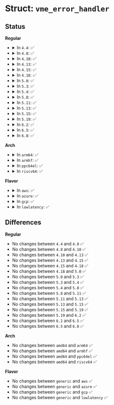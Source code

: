 # Struct: <code>vme_error_handler</code>

## Status
<b>Regular</b>
<ul>
<li>
<details>
<summary>In <code>4.4</code>: ✅</summary>

```c
struct vme_error_handler {
    struct list_head list;
    long long unsigned int start;
    long long unsigned int end;
    long long unsigned int first_error;
    u32 aspace;
    unsigned int num_errors;
};
```
</details>
</li>
<li>
<details>
<summary>In <code>4.8</code>: ✅</summary>

```c
struct vme_error_handler {
    struct list_head list;
    long long unsigned int start;
    long long unsigned int end;
    long long unsigned int first_error;
    u32 aspace;
    unsigned int num_errors;
};
```
</details>
</li>
<li>
<details>
<summary>In <code>4.10</code>: ✅</summary>

```c
struct vme_error_handler {
    struct list_head list;
    long long unsigned int start;
    long long unsigned int end;
    long long unsigned int first_error;
    u32 aspace;
    unsigned int num_errors;
};
```
</details>
</li>
<li>
<details>
<summary>In <code>4.13</code>: ✅</summary>

```c
struct vme_error_handler {
    struct list_head list;
    long long unsigned int start;
    long long unsigned int end;
    long long unsigned int first_error;
    u32 aspace;
    unsigned int num_errors;
};
```
</details>
</li>
<li>
<details>
<summary>In <code>4.15</code>: ✅</summary>

```c
struct vme_error_handler {
    struct list_head list;
    long long unsigned int start;
    long long unsigned int end;
    long long unsigned int first_error;
    u32 aspace;
    unsigned int num_errors;
};
```
</details>
</li>
<li>
<details>
<summary>In <code>4.18</code>: ✅</summary>

```c
struct vme_error_handler {
    struct list_head list;
    long long unsigned int start;
    long long unsigned int end;
    long long unsigned int first_error;
    u32 aspace;
    unsigned int num_errors;
};
```
</details>
</li>
<li>
<details>
<summary>In <code>5.0</code>: ✅</summary>

```c
struct vme_error_handler {
    struct list_head list;
    long long unsigned int start;
    long long unsigned int end;
    long long unsigned int first_error;
    u32 aspace;
    unsigned int num_errors;
};
```
</details>
</li>
<li>
<details>
<summary>In <code>5.3</code>: ✅</summary>

```c
struct vme_error_handler {
    struct list_head list;
    long long unsigned int start;
    long long unsigned int end;
    long long unsigned int first_error;
    u32 aspace;
    unsigned int num_errors;
};
```
</details>
</li>
<li>
<details>
<summary>In <code>5.4</code>: ✅</summary>

```c
struct vme_error_handler {
    struct list_head list;
    long long unsigned int start;
    long long unsigned int end;
    long long unsigned int first_error;
    u32 aspace;
    unsigned int num_errors;
};
```
</details>
</li>
<li>
<details>
<summary>In <code>5.8</code>: ✅</summary>

```c
struct vme_error_handler {
    struct list_head list;
    long long unsigned int start;
    long long unsigned int end;
    long long unsigned int first_error;
    u32 aspace;
    unsigned int num_errors;
};
```
</details>
</li>
<li>
<details>
<summary>In <code>5.11</code>: ✅</summary>

```c
struct vme_error_handler {
    struct list_head list;
    long long unsigned int start;
    long long unsigned int end;
    long long unsigned int first_error;
    u32 aspace;
    unsigned int num_errors;
};
```
</details>
</li>
<li>
<details>
<summary>In <code>5.13</code>: ✅</summary>

```c
struct vme_error_handler {
    struct list_head list;
    long long unsigned int start;
    long long unsigned int end;
    long long unsigned int first_error;
    u32 aspace;
    unsigned int num_errors;
};
```
</details>
</li>
<li>
<details>
<summary>In <code>5.15</code>: ✅</summary>

```c
struct vme_error_handler {
    struct list_head list;
    long long unsigned int start;
    long long unsigned int end;
    long long unsigned int first_error;
    u32 aspace;
    unsigned int num_errors;
};
```
</details>
</li>
<li>
<details>
<summary>In <code>5.19</code>: ✅</summary>

```c
struct vme_error_handler {
    struct list_head list;
    long long unsigned int start;
    long long unsigned int end;
    long long unsigned int first_error;
    u32 aspace;
    unsigned int num_errors;
};
```
</details>
</li>
<li>
<details>
<summary>In <code>6.2</code>: ✅</summary>

```c
struct vme_error_handler {
    struct list_head list;
    long long unsigned int start;
    long long unsigned int end;
    long long unsigned int first_error;
    u32 aspace;
    unsigned int num_errors;
};
```
</details>
</li>
<li>
<details>
<summary>In <code>6.5</code>: ✅</summary>

```c
struct vme_error_handler {
    struct list_head list;
    long long unsigned int start;
    long long unsigned int end;
    long long unsigned int first_error;
    u32 aspace;
    unsigned int num_errors;
};
```
</details>
</li>
<li>
<details>
<summary>In <code>6.8</code>: ✅</summary>

```c
struct vme_error_handler {
    struct list_head list;
    long long unsigned int start;
    long long unsigned int end;
    long long unsigned int first_error;
    u32 aspace;
    unsigned int num_errors;
};
```
</details>
</li>
</ul>
<b>Arch</b>
<ul>
<li>
<details>
<summary>In <code>arm64</code>: ✅</summary>

```c
struct vme_error_handler {
    struct list_head list;
    long long unsigned int start;
    long long unsigned int end;
    long long unsigned int first_error;
    u32 aspace;
    unsigned int num_errors;
};
```
</details>
</li>
<li>
<details>
<summary>In <code>armhf</code>: ✅</summary>

```c
struct vme_error_handler {
    struct list_head list;
    long long unsigned int start;
    long long unsigned int end;
    long long unsigned int first_error;
    u32 aspace;
    unsigned int num_errors;
};
```
</details>
</li>
<li>
<details>
<summary>In <code>ppc64el</code>: ✅</summary>

```c
struct vme_error_handler {
    struct list_head list;
    long long unsigned int start;
    long long unsigned int end;
    long long unsigned int first_error;
    u32 aspace;
    unsigned int num_errors;
};
```
</details>
</li>
<li>
<details>
<summary>In <code>riscv64</code>: ✅</summary>

```c
struct vme_error_handler {
    struct list_head list;
    long long unsigned int start;
    long long unsigned int end;
    long long unsigned int first_error;
    u32 aspace;
    unsigned int num_errors;
};
```
</details>
</li>
</ul>
<b>Flavor</b>
<ul>
<li>
<details>
<summary>In <code>aws</code>: ✅</summary>

```c
struct vme_error_handler {
    struct list_head list;
    long long unsigned int start;
    long long unsigned int end;
    long long unsigned int first_error;
    u32 aspace;
    unsigned int num_errors;
};
```
</details>
</li>
<li>
<details>
<summary>In <code>azure</code>: ✅</summary>

```c
struct vme_error_handler {
    struct list_head list;
    long long unsigned int start;
    long long unsigned int end;
    long long unsigned int first_error;
    u32 aspace;
    unsigned int num_errors;
};
```
</details>
</li>
<li>
<details>
<summary>In <code>gcp</code>: ✅</summary>

```c
struct vme_error_handler {
    struct list_head list;
    long long unsigned int start;
    long long unsigned int end;
    long long unsigned int first_error;
    u32 aspace;
    unsigned int num_errors;
};
```
</details>
</li>
<li>
<details>
<summary>In <code>lowlatency</code>: ✅</summary>

```c
struct vme_error_handler {
    struct list_head list;
    long long unsigned int start;
    long long unsigned int end;
    long long unsigned int first_error;
    u32 aspace;
    unsigned int num_errors;
};
```
</details>
</li>
</ul>

## Differences
<b>Regular</b>
<ul>
<li>
No changes between <code>4.4</code> and <code>4.8</code> ✅
</li>
<li>
No changes between <code>4.8</code> and <code>4.10</code> ✅
</li>
<li>
No changes between <code>4.10</code> and <code>4.13</code> ✅
</li>
<li>
No changes between <code>4.13</code> and <code>4.15</code> ✅
</li>
<li>
No changes between <code>4.15</code> and <code>4.18</code> ✅
</li>
<li>
No changes between <code>4.18</code> and <code>5.0</code> ✅
</li>
<li>
No changes between <code>5.0</code> and <code>5.3</code> ✅
</li>
<li>
No changes between <code>5.3</code> and <code>5.4</code> ✅
</li>
<li>
No changes between <code>5.4</code> and <code>5.8</code> ✅
</li>
<li>
No changes between <code>5.8</code> and <code>5.11</code> ✅
</li>
<li>
No changes between <code>5.11</code> and <code>5.13</code> ✅
</li>
<li>
No changes between <code>5.13</code> and <code>5.15</code> ✅
</li>
<li>
No changes between <code>5.15</code> and <code>5.19</code> ✅
</li>
<li>
No changes between <code>5.19</code> and <code>6.2</code> ✅
</li>
<li>
No changes between <code>6.2</code> and <code>6.5</code> ✅
</li>
<li>
No changes between <code>6.5</code> and <code>6.8</code> ✅
</li>
</ul>
<b>Arch</b>
<ul>
<li>
No changes between <code>amd64</code> and <code>arm64</code> ✅
</li>
<li>
No changes between <code>amd64</code> and <code>armhf</code> ✅
</li>
<li>
No changes between <code>amd64</code> and <code>ppc64el</code> ✅
</li>
<li>
No changes between <code>amd64</code> and <code>riscv64</code> ✅
</li>
</ul>
<b>Flavor</b>
<ul>
<li>
No changes between <code>generic</code> and <code>aws</code> ✅
</li>
<li>
No changes between <code>generic</code> and <code>azure</code> ✅
</li>
<li>
No changes between <code>generic</code> and <code>gcp</code> ✅
</li>
<li>
No changes between <code>generic</code> and <code>lowlatency</code> ✅
</li>
</ul>
